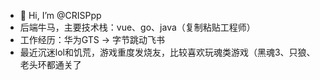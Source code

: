 - 👋 Hi, I’m @CRISPpp
- 后端牛马，主要技术栈：vue、go、java（复制粘贴工程师）
- 工作经历：华为GTS -> 字节跳动飞书
- 最近沉迷lol和饥荒，游戏重度发烧友，比较喜欢玩魂类游戏（黑魂3、只狼、老头环都通关了

<!---
CRISPpp/CRISPpp is a ✨ special ✨ repository because its `README.md` (this file) appears on your GitHub profile.
You can click the Preview link to take a look at your changes.
--->
